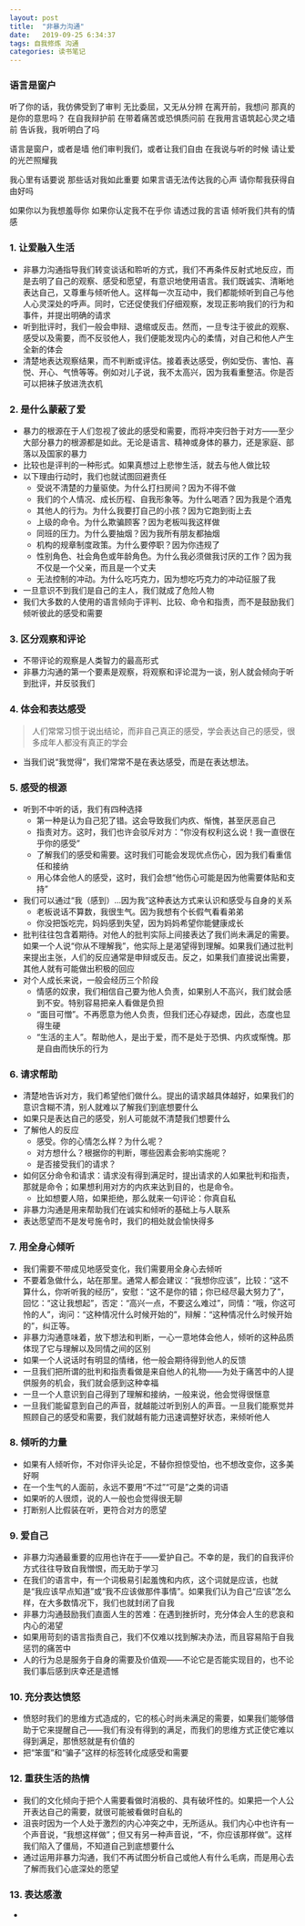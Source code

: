 ```yaml
---
layout: post
title:  "非暴力沟通"
date:   2019-09-25 6:34:37
tags: 自我修炼 沟通
categories: 读书笔记
---
```


### 语言是窗户

听了你的话，我仿佛受到了审判
无比委屈，又无从分辨
在离开前，我想问
那真的是你的意思吗？
在自我辩护前
在带着痛苦或恐惧质问前
在我用言语筑起心灵之墙前
告诉我，我听明白了吗

语言是窗户，或者是墙
他们审判我们，或者让我们自由
在我说与听的时候
请让爱的光芒照耀我

我心里有话要说
那些话对我如此重要
如果言语无法传达我的心声
请你帮我获得自由好吗

如果你以为我想羞辱你
如果你认定我不在乎你
请透过我的言语
倾听我们共有的情感

### 1. 让爱融入生活

- 非暴力沟通指导我们转变谈话和聆听的方式，我们不再条件反射式地反应，而是去明了自己的观察、感受和愿望，有意识地使用语言。我们既诚实、清晰地表达自己，又尊重与倾听他人。这样每一次互动中，我们都能倾听到自己与他人心灵深处的呼声。同时，它还促使我们仔细观察，发现正影响我们的行为和事件，并提出明确的请求
- 听到批评时，我们一般会申辩、退缩或反击。然而，一旦专注于彼此的观察、感受以及需要，而不反驳他人，我们便能发现内心的柔情，对自己和他人产生全新的体会
- 清楚地表达观察结果，而不判断或评估。接着表达感受，例如受伤、害怕、喜悦、开心、气愤等等。例如对儿子说，我不太高兴，因为我看重整洁。你是否可以把袜子放进洗衣机

### 2. 是什么蒙蔽了爱

- 暴力的根源在于人们忽视了彼此的感受和需要，而将冲突归咎于对方——至少大部分暴力的根源都是如此。无论是语言、精神或身体的暴力，还是家庭、部落以及国家的暴力
- 比较也是评判的一种形式。如果真想过上悲惨生活，就去与他人做比较
- 以下理由行动时，我们也就试图回避责任
    + 受说不清楚的力量驱使。为什么打扫房间？因为不得不做
    + 我们的个人情况、成长历程、自我形象等。为什么喝酒？因为我是个酒鬼
    + 其他人的行为。为什么我要打自己的小孩？因为它跑到街上去
    + 上级的命令。为什么欺骗顾客？因为老板叫我这样做
    + 同班的压力。为什么要抽烟？因为我所有朋友都抽烟
    + 机构的规章制度政策。为什么要停职？因为你违规了
    + 性别角色、社会角色或年龄角色。为什么我必须做我讨厌的工作？因为我不仅是一个父亲，而且是一个丈夫
    + 无法控制的冲动。为什么吃巧克力，因为想吃巧克力的冲动征服了我
- 一旦意识不到我们是自己的主人，我们就成了危险人物
- 我们大多数的人使用的语言倾向于评判、比较、命令和指责，而不是鼓励我们倾听彼此的感受和需要

### 3. 区分观察和评论

- 不带评论的观察是人类智力的最高形式
- 非暴力沟通的第一个要素是观察，将观察和评论混为一谈，别人就会倾向于听到批评，并反驳我们

### 4. 体会和表达感受

> 人们常常习惯于说出结论，而非自己真正的感受，学会表达自己的感受，很多成年人都没有真正的学会

- 当我们说“我觉得”，我们常常不是在表达感受，而是在表达想法。

### 5. 感受的根源

- 听到不中听的话，我们有四种选择
    + 第一种是认为自己犯了错。这会导致我们内疚、惭愧，甚至厌恶自己
    + 指责对方。这时，我们也许会驳斥对方：“你没有权利这么说！我一直很在乎你的感受”
    + 了解我们的感受和需要。这时我们可能会发现优点伤心，因为我们看重信任和接纳
    + 用心体会他人的感受，这时，我们会想“他伤心可能是因为他需要体贴和支持”
- 我们可以通过“我（感到）...因为我”这种表达方式来认识和感受与自身的关系
    + 老板说话不算数，我很生气。因为我想有个长假气看看弟弟
    + 你没把饭吃完，妈妈感到失望，因为妈妈希望你能健康成长
- 批判往往包含着期待。对他人的批判实际上间接表达了我们尚未满足的需要。如果一个人说“你从不理解我”，他实际上是渴望得到理解。如果我们通过批判来提出主张，人们的反应通常是申辩或反击。反之，如果我们直接说出需要，其他人就有可能做出积极的回应
- 对个人成长来说，一般会经历三个阶段
    + 情感的奴隶，我们相信自己要为他人负责，如果别人不高兴，我们就会感到不安。特别容易把亲人看做是负担
    + “面目可憎”。不再愿意为他人负责，但我们还心存疑虑，因此，态度也显得生硬
    + “生活的主人”。帮助他人，是出于爱，而不是处于恐惧、内疚或惭愧。那是自由而快乐的行为

### 6. 请求帮助

- 清楚地告诉对方，我们希望他们做什么。提出的请求越具体越好，如果我们的意识含糊不清，别人就难以了解我们到底想要什么
- 如果只是表达自己的感受，别人可能就不清楚我们想要什么
- 了解他人的反应
    + 感受。你的心情怎么样？为什么呢？
    + 对方想什么？根据你的判断，哪些因素会影响实施呢？
    + 是否接受我们的请求？
- 如何区分命令和请求：请求没有得到满足时，提出请求的人如果批判和指责，那就是命令；如果想利用对方的内疚来达到目的，也是命令。
    + 比如想要人陪，如果拒绝，那么就来一句评论：你真自私
- 非暴力沟通是用来帮助我们在诚实和倾听的基础上与人联系
- 表达愿望而不是发号施令时，我们的相处就会愉快得多

### 7. 用全身心倾听

- 我们需要不带成见地感受变化，我们需要用全身心去倾听
- 不要着急做什么，站在那里。通常人都会建议：“我想你应该”，比较：“这不算什么，你听听我的经历”，安慰：“这不是你的错；你已经尽最大努力了”，回忆：“这让我想起”，否定：“高兴一点，不要这么难过”，同情：“哦，你这可怜的人”，询问：“这种情况什么时候开始的”，辩解：“这种情况什么时候开始的”，纠正等。
- 非暴力沟通意味着，放下想法和判断，一心一意地体会他人，倾听的这种品质体现了它与理解以及同情之间的区别
- 如果一个人说话时有明显的情绪，他一般会期待得到他人的反馈
- 一旦我们把所谓的批判和指责看做是来自他人的礼物——为处于痛苦中的人提供服务的机会，我们就会感到这种幸福
- 一旦一个人意识到自己得到了理解和接纳，一般来说，他会觉得很惬意
- 一旦我们能留意到自己的声音，就越能过听到别人的声音。一旦我们能察觉并照顾自己的感受和需要，我们就越有能力迅速调整好状态，来倾听他人

### 8. 倾听的力量

- 如果有人倾听你，不对你评头论足，不替你担惊受怕，也不想改变你，这多美好啊
- 在一个生气的人面前，永远不要用“不过”“可是”之类的词语
- 如果听的人很烦，说的人一般也会觉得很无聊
- 打断别人比假装在听，更符合对方的愿望

### 9. 爱自己

- 非暴力沟通最重要的应用也许在于——爱护自己。不幸的是，我们的自我评价方式往往导致自我憎恨，而无助于学习
- 在我们的语言中，有一个词极易引起羞愧和内疚，这个词就是应该，也就是“我应该早点知道”或“我不应该做那件事情”。如果我们认为自己“应该”怎么样，在大多数情况下，我们也就封闭了自我
- 非暴力沟通鼓励我们直面人生的苦难：在遇到挫折时，充分体会人生的悲哀和内心的渴望
- 如果用苛刻的语言指责自己，我们不仅难以找到解决办法，而且容易陷于自我惩罚的痛苦中
- 人的行为总是服务于自身的需要及价值观——不论它是否能实现目的，也不论我们事后感到庆幸还是遗憾

### 10. 充分表达愤怒

- 愤怒时我们的思维方式造成的，它的核心时尚未满足的需要，如果我们能够借助于它来提醒自己——我们有没有得到的满足，而我们的思维方式正使它难以得到满足，那愤怒就是有价值的
- 把“笨蛋”和“骗子”这样的标签转化成感受和需要

### 12. 重获生活的热情

- 我们的文化倾向于把个人需要看做时消极的、具有破坏性的。如果把一个人公开表达自己的需要，就很可能被看做时自私的
- 沮丧时因为一个人处于激烈的内心冲突之中，无所适从。我们内心中也许有一个声音说，“我想这样做”；但又有另一种声音说，“不，你应该那样做”。这样我们陷入了僵局，不知道自己到底想要什么
- 通过运用非暴力沟通，我们不再试图分析自己或他人有什么毛病，而是用心去了解而我们心底深处的愿望

### 13. 表达感激

- 
